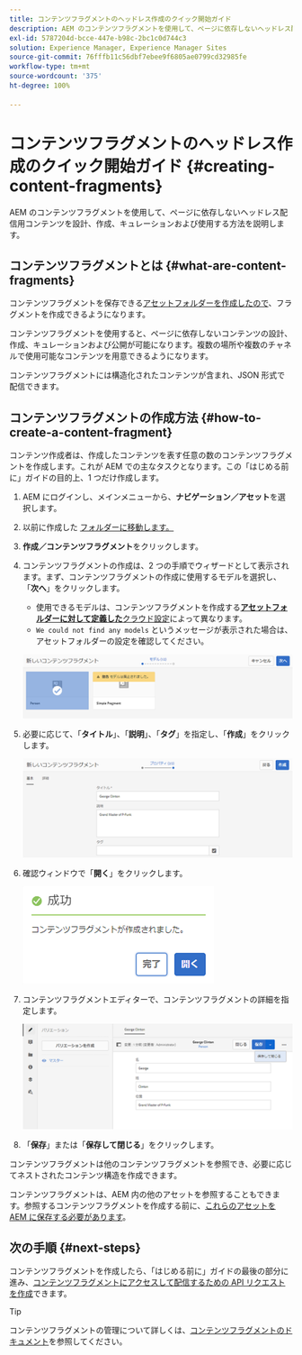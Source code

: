 ```yaml
---
title: コンテンツフラグメントのヘッドレス作成のクイック開始ガイド
description: AEM のコンテンツフラグメントを使用して、ページに依存しないヘッドレス配信用コンテンツを設計、作成、キュレーションおよび使用する方法を説明します。
exl-id: 5787204d-bcce-447e-b98c-2bc1c0d744c3
solution: Experience Manager, Experience Manager Sites
source-git-commit: 76fffb11c56dbf7ebee9f6805ae0799cd32985fe
workflow-type: tm+mt
source-wordcount: '375'
ht-degree: 100%

---
```


# コンテンツフラグメントのヘッドレス作成のクイック開始ガイド {#creating-content-fragments}

AEM のコンテンツフラグメントを使用して、ページに依存しないヘッドレス配信用コンテンツを設計、作成、キュレーションおよび使用する方法を説明します。

## コンテンツフラグメントとは  {#what-are-content-fragments}

コンテンツフラグメントを保存できる[アセットフォルダーを作成したので](create-assets-folder.md)、フラグメントを作成できるようになります。

コンテンツフラグメントを使用すると、ページに依存しないコンテンツの設計、作成、キュレーションおよび公開が可能になります。複数の場所や複数のチャネルで使用可能なコンテンツを用意できるようになります。

コンテンツフラグメントには構造化されたコンテンツが含まれ、JSON 形式で配信できます。

## コンテンツフラグメントの作成方法 {#how-to-create-a-content-fragment}

コンテンツ作成者は、作成したコンテンツを表す任意の数のコンテンツフラグメントを作成します。これが AEM での主なタスクとなります。この「はじめる前に」ガイドの目的上、1 つだけ作成します。

1. AEM にログインし、メインメニューから、**ナビゲーション／アセット**&#x200B;を選択します。
1. 以前に作成した [ フォルダーに移動します。](create-assets-folder.md)
1. **作成／コンテンツフラグメント**&#x200B;をクリックします。
1. コンテンツフラグメントの作成は、2 つの手順でウィザードとして表示されます。まず、コンテンツフラグメントの作成に使用するモデルを選択し、「**次へ**」をクリックします。
   * 使用できるモデルは、コンテンツフラグメントを作成する&#x200B;[**アセットフォルダーに対して定義した**&#x200B;クラウド設定](create-assets-folder.md)によって異なります。
   * `We could not find any models` というメッセージが表示された場合は、アセットフォルダーの設定を確認してください。

   ![コンテンツフラグメントモデルを選択](assets/content-fragment-model-select.png)
1. 必要に応じて、「**タイトル**」、「**説明**」、「**タグ**」を指定し、「**作成**」をクリックします。

   ![コンテンツフラグメントを作成](assets/content-fragment-create.png)
1. 確認ウィンドウで「**開く**」をクリックします。

   ![作成されたコンテンツフラグメントの確認](assets/content-fragment-confirmation.png)
1. コンテンツフラグメントエディターで、コンテンツフラグメントの詳細を指定します。

   ![コンテンツフラグメントエディター](assets/content-fragment-edit.png)
1. 「**保存**」または「**保存して閉じる**」をクリックします。

コンテンツフラグメントは他のコンテンツフラグメントを参照でき、必要に応じてネストされたコンテンツ構造を作成できます。

コンテンツフラグメントは、AEM 内の他のアセットを参照することもできます。参照するコンテンツフラグメントを作成する前に、[これらのアセットを AEM に保存する必要があります](/help/assets/manage-assets.md)。

## 次の手順 {#next-steps}

コンテンツフラグメントを作成したら、「はじめる前に」ガイドの最後の部分に進み、[コンテンツフラグメントにアクセスして配信するための API リクエストを作成](create-api-request.md)できます。

>[!TIP]
>
>コンテンツフラグメントの管理について詳しくは、[コンテンツフラグメントのドキュメント](/help/assets/content-fragments/content-fragments.md)を参照してください。
